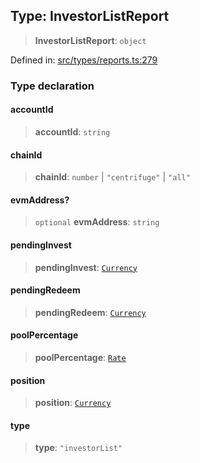 
## Type: InvestorListReport

> **InvestorListReport**: `object`

Defined in: [src/types/reports.ts:279](https://github.com/centrifuge/sdk/blob/212732e73f25bd4510d6678f3b949dc7a9984e80/src/types/reports.ts#L279)

### Type declaration

#### accountId

> **accountId**: `string`

#### chainId

> **chainId**: `number` \| `"centrifuge"` \| `"all"`

#### evmAddress?

> `optional` **evmAddress**: `string`

#### pendingInvest

> **pendingInvest**: [`Currency`](#class-currency)

#### pendingRedeem

> **pendingRedeem**: [`Currency`](#class-currency)

#### poolPercentage

> **poolPercentage**: [`Rate`](#class-rate)

#### position

> **position**: [`Currency`](#class-currency)

#### type

> **type**: `"investorList"`
